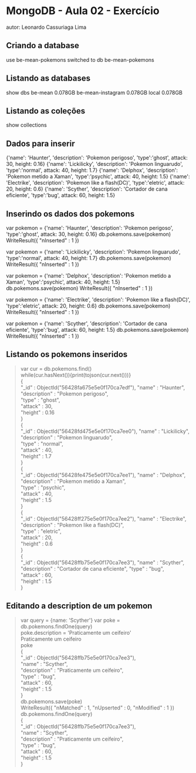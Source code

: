 # MongoDB - Aula 02 - Exercício
autor: Leonardo Cassuriaga Lima

## Criando a database

use be-mean-pokemons
switched to db be-mean-pokemons

## Listando as databases

show dbs
be-mean            0.078GB
be-mean-instagram  0.078GB
local              0.078GB

## Listando as coleções
show collections


## Dados para inserir
 {'name': 'Haunter', 'description': 'Pokemon perigoso', 'type':'ghost', attack: 30, height: 0.16}
 {'name': 'Lickilicky', 'description': 'Pokemon linguarudo', 'type':'normal', attack: 40, height: 1.7}
 {'name': 'Delphox', 'description': 'Pokemon metido a Xaman', 'type':'psychic', attack: 40, height: 1.5}
 {'name': 'Electrike', 'description': 'Pokemon like a flash(DC)', 'type':'eletric', attack: 20, height: 0.6}
 {'name': 'Scyther', 'description': 'Cortador de cana eficiente', 'type':'bug', attack: 60, height: 1.5}
 
## Inserindo os dados dos pokemons
 
var pokemon = {'name': 'Haunter', 'description': 'Pokemon perigoso', 'type':'ghost', attack: 30, height: 0.16}
db.pokemons.save(pokemon)
WriteResult({ "nInserted" : 1 })

var pokemon = {'name': 'Lickilicky', 'description': 'Pokemon linguarudo', 'type':'normal', attack: 40, height: 1.7}
db.pokemons.save(pokemon)
WriteResult({ "nInserted" : 1 })

var pokemon = {'name': 'Delphox', 'description': 'Pokemon metido a Xaman', 'type':'psychic', attack: 40, height: 1.5}
db.pokemons.save(pokemon)
WriteResult({ "nInserted" : 1 })

var pokemon = {'name': 'Electrike', 'description': 'Pokemon like a flash(DC)', 'type':'eletric', attack: 20, height: 0.6}
db.pokemons.save(pokemon)
WriteResult({ "nInserted" : 1 })

var pokemon = {'name': 'Scyther', 'description': 'Cortador de cana eficiente', 'type':'bug', attack: 60, height: 1.5}
db.pokemons.save(pokemon)
WriteResult({ "nInserted" : 1 })


## Listando os pokemons inseridos

> var cur = db.pokemons.find()                       
> while(cur.hasNext()){print(tojson(cur.next()))}    
{                                                    
        "_id" : ObjectId("56428fa675e5e0f170ca7edf"),
        "name" : "Haunter",                          
        "description" : "Pokemon perigoso",          
        "type" : "ghost",                            
        "attack" : 30,                               
        "height" : 0.16                              
}                                                    
{                                                    
        "_id" : ObjectId("56428fd475e5e0f170ca7ee0"),
        "name" : "Lickilicky",                       
        "description" : "Pokemon linguarudo",        
        "type" : "normal",                           
        "attack" : 40,                               
        "height" : 1.7                               
}                                                    
{                                                    
        "_id" : ObjectId("56428fe475e5e0f170ca7ee1"),
        "name" : "Delphox",                          
        "description" : "Pokemon metido a Xaman",    
        "type" : "psychic",                          
        "attack" : 40,                               
        "height" : 1.5                               
}                                                    
{                                                    
        "_id" : ObjectId("56428ff275e5e0f170ca7ee2"),
        "name" : "Electrike",                        
        "description" : "Pokemon like a flash(DC)",  
        "type" : "eletric",                          
        "attack" : 20,                               
        "height" : 0.6                               
}                                                    
{                                                    
        "_id" : ObjectId("56428ffb75e5e0f170ca7ee3"),
        "name" : "Scyther",                          
        "description" : "Cortador de cana eficiente",
        "type" : "bug",                              
        "attack" : 60,                               
        "height" : 1.5                               
}

## Editando a description de um pokemon


> var query = {name: 'Scyther'}
> var poke = db.pokemons.findOne(query)                          
> poke.description = 'Praticamente um ceifeiro'                  
Praticamente um ceifeiro                                         
> poke                                                           
{                                                                
        "_id" : ObjectId("56428ffb75e5e0f170ca7ee3"),            
        "name" : "Scyther",                                      
        "description" : "Praticamente um ceifeiro",              
        "type" : "bug",                                          
        "attack" : 60,                                           
        "height" : 1.5                                           
}                                                                
> db.pokemons.save(poke)                                         
WriteResult({ "nMatched" : 1, "nUpserted" : 0, "nModified" : 1 })
> db.pokemons.findOne(query)                                     
{                                                                
        "_id" : ObjectId("56428ffb75e5e0f170ca7ee3"),            
        "name" : "Scyther",                                      
        "description" : "Praticamente um ceifeiro",              
        "type" : "bug",                                          
        "attack" : 60,                                           
        "height" : 1.5                                           
}                                                                